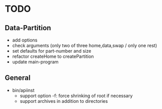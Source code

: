TODO
====

Data-Partition
--------------

- add options
- check arguments (only two of three home,data,swap / only one rest)
- set defaults for part-number and size
- refactor createHome to createPartition
- update main-program

General
-------

- bin/apiinst
  * support option -f: force shrinking of root if necessary
  * support archives in addition to directories
